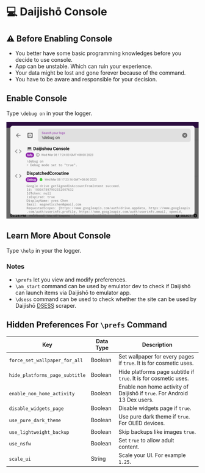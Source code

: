 # 💻 Daijishō Console

## ⚠️ Before Enabling Console
 - You better have some basic programming knowledges before you decide to use console.
 - App can be unstable. Which can ruin your experience.
 - Your data might be lost and gone forever because of the command.
 - You have to be aware and responsible for your decision.

## Enable Console
Type `\debug on` in your the logger.

![](/imgs/daijishou_console.png)

## Learn More About Console
Type `\help` in your the logger.

### Notes
 - `\prefs` let you view and modify preferences.
 - `\am_start` command can be used by emulator dev to check if Daijishō can launch items via Daijishō to emulator app.
 - `\dsess` command can be used to check whether the site can be used by Daijishō [DSESS](\docs\DSESS.md) scraper.

## Hidden Preferences For `\prefs` Command

| Key | Data Type | Description  |
|---|---|---|
| `force_set_wallpaper_for_all` | Boolean | Set wallpaper for every pages if `true`. It is for cosmetic uses. |
| `hide_platforms_page_subtitle` | Boolean | Hide platforms page subtitle if `true`. It is for cosmetic uses. |
| `enable_non_home_activity` | Boolean | Enable non home activity of Daijishō if `true`. For Android 13 Dex users. |
| `disable_widgets_page` | Boolean | Disable widgets page if `true`. |
| `use_pure_dark_theme` | Boolean | Use pure dark theme if `true`. For OLED devices.|
| `use_lightweight_backup` | Boolean | Skip backups like images `true`.|
| `use_nsfw` | Boolean | Set `true` to allow adult content.|
| `scale_ui` | String | Scale your UI. For example `1.25`.|

